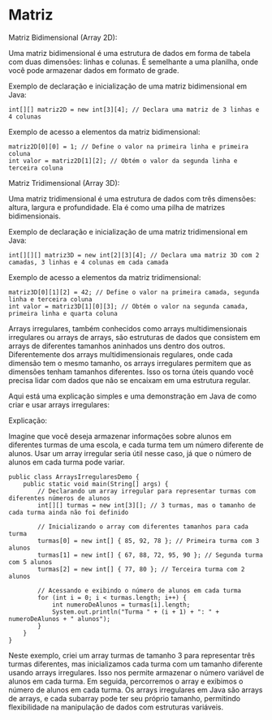 # Matriz
 
Matriz Bidimensional (Array 2D):

Uma matriz bidimensional é uma estrutura de dados em forma de tabela com duas dimensões: linhas e colunas. É semelhante a uma planilha, onde você pode armazenar dados em formato de grade.

Exemplo de declaração e inicialização de uma matriz bidimensional em Java:

```
int[][] matriz2D = new int[3][4]; // Declara uma matriz de 3 linhas e 4 colunas
```

Exemplo de acesso a elementos da matriz bidimensional:
```
matriz2D[0][0] = 1; // Define o valor na primeira linha e primeira coluna
int valor = matriz2D[1][2]; // Obtém o valor da segunda linha e terceira coluna
```
Matriz Tridimensional (Array 3D):

Uma matriz tridimensional é uma estrutura de dados com três dimensões: altura, largura e profundidade. Ela é como uma pilha de matrizes bidimensionais.

Exemplo de declaração e inicialização de uma matriz tridimensional em Java:

```
int[][][] matriz3D = new int[2][3][4]; // Declara uma matriz 3D com 2 camadas, 3 linhas e 4 colunas em cada camada
```

Exemplo de acesso a elementos da matriz tridimensional:
```
matriz3D[0][1][2] = 42; // Define o valor na primeira camada, segunda linha e terceira coluna
int valor = matriz3D[1][0][3]; // Obtém o valor na segunda camada, primeira linha e quarta coluna
```

Arrays irregulares, também conhecidos como arrays multidimensionais irregulares ou arrays de arrays, são estruturas de dados que consistem em arrays de diferentes tamanhos aninhados uns dentro dos outros. Diferentemente dos arrays multidimensionais regulares, onde cada dimensão tem o mesmo tamanho, os arrays irregulares permitem que as dimensões tenham tamanhos diferentes. Isso os torna úteis quando você precisa lidar com dados que não se encaixam em uma estrutura regular.

Aqui está uma explicação simples e uma demonstração em Java de como criar e usar arrays irregulares:

Explicação:

Imagine que você deseja armazenar informações sobre alunos em diferentes turmas de uma escola, e cada turma tem um número diferente de alunos. Usar um array irregular seria útil nesse caso, já que o número de alunos em cada turma pode variar.
```
public class ArraysIrregularesDemo {
    public static void main(String[] args) {
        // Declarando um array irregular para representar turmas com diferentes números de alunos
        int[][] turmas = new int[3][]; // 3 turmas, mas o tamanho de cada turma ainda não foi definido
        
        // Inicializando o array com diferentes tamanhos para cada turma
        turmas[0] = new int[] { 85, 92, 78 }; // Primeira turma com 3 alunos
        turmas[1] = new int[] { 67, 88, 72, 95, 90 }; // Segunda turma com 5 alunos
        turmas[2] = new int[] { 77, 80 }; // Terceira turma com 2 alunos
        
        // Acessando e exibindo o número de alunos em cada turma
        for (int i = 0; i < turmas.length; i++) {
            int numeroDeAlunos = turmas[i].length;
            System.out.println("Turma " + (i + 1) + ": " + numeroDeAlunos + " alunos");
        }
    }
}
```
Neste exemplo, criei um array turmas de tamanho 3 para representar três turmas diferentes, mas inicializamos cada turma com um tamanho diferente usando arrays irregulares. Isso nos permite armazenar o número variável de alunos em cada turma. Em seguida, percorremos o array e exibimos o número de alunos em cada turma.
Os arrays irregulares em Java são arrays de arrays, e cada subarray pode ter seu próprio tamanho, permitindo flexibilidade na manipulação de dados com estruturas variáveis.

